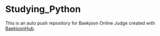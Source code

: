 # Studying_Python
This is an auto push repository for Baekjoon Online Judge created with [BaekjoonHub](https://github.com/BaekjoonHub/BaekjoonHub).

